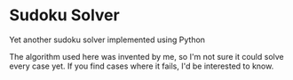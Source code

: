# Sudoku Solver

Yet another sudoku solver implemented using Python

The algorithm used here was invented by me, so I'm not sure it could solve every case yet. If you find cases where it fails, I'd be interested to know.